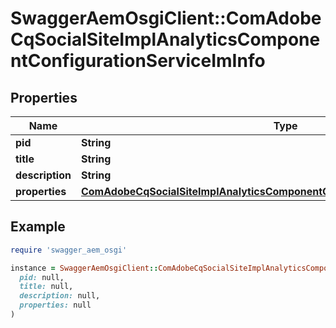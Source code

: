 # SwaggerAemOsgiClient::ComAdobeCqSocialSiteImplAnalyticsComponentConfigurationServiceImInfo

## Properties

| Name | Type | Description | Notes |
| ---- | ---- | ----------- | ----- |
| **pid** | **String** |  | [optional] |
| **title** | **String** |  | [optional] |
| **description** | **String** |  | [optional] |
| **properties** | [**ComAdobeCqSocialSiteImplAnalyticsComponentConfigurationServiceImProperties**](ComAdobeCqSocialSiteImplAnalyticsComponentConfigurationServiceImProperties.md) |  | [optional] |

## Example

```ruby
require 'swagger_aem_osgi'

instance = SwaggerAemOsgiClient::ComAdobeCqSocialSiteImplAnalyticsComponentConfigurationServiceImInfo.new(
  pid: null,
  title: null,
  description: null,
  properties: null
)
```


